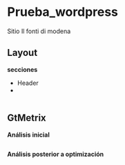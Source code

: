 # Prueba_wordpress
Sitio Il fonti di modena

## Layout
**secciones**
-   Header
-   
<a target="_blank" rel="noopener noreferrer" href="/cindysc/Prueba_wordpress/blob/master/images/cv-img.png"><img src="/cindysc/Prueba_wordpress/raw/master/images/maqueta.jpg" alt="" style="max-width:100%;"></a>

## GtMetrix

**Análisis inicial**

<a target="_blank" rel="noopener noreferrer" href="/cindysc/Prueba_wordpress/blob/master/images/cv-img.png"><img src="/cindysc/Prueba_wordpress/raw/master/images/gtmetrix_1.jpg" alt="" style="max-width:100%;"></a>

**Análisis posterior a optimización**

<a target="_blank" rel="noopener noreferrer" href="/cindysc/Prueba_wordpress/blob/master/images/cv-img.png"><img src="/cindysc/Prueba_wordpress/raw/master/images/gtmetrix_2.jpg" alt="" style="max-width:100%;"></a>
